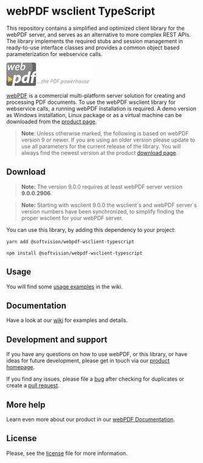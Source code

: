 # webPDF wsclient TypeScript
This repository contains a simplified and optimized client library for the webPDF server, and serves as an alternative to more complex REST APIs.
The library implements the required stubs and session management in ready-to-use interface classes and provides a common object based parameterization for webservice calls.

![webPDF Logo](images/logo.png)

[webPDF](https://www.webpdf.de/) is a commercial multi-platform server solution for creating and processing PDF documents. To use the webPDF wsclient library for webservice calls, a running webPDF installation is required. A demo version as Windows installation, Linux package or as a virtual machine can be downloaded from the [product page](https://docs.webpdf.de/docs/download/).

> **Note**: Unless otherwise marked, the following is based on webPDF version 9 or newer. If you are using an older version please update to use all parameters for the current release of the library. You will always find the newest version at the product [download page](https://docs.webpdf.de/docs/download/).

## Download
> **Note:** The version 9.0.0 requires at least webPDF server version **9.0.0.2906**.

> **Note:** Starting with wsclient 9.0.0 the wsclient´s and webPDF server´s version numbers have been synchronized, to simplify finding the proper wsclient for your webPDF server.

You can use this library, by adding this dependency to your project:
```
yarn add @softvision/webpdf-wsclient-typescript
```
```
npm install @softvision/webpdf-wsclient-typescript
```

## Usage
You will find some [usage examples](https://github.com/softvision-dev/webpdf-wsclient-typescript/wiki/Usage) in the wiki.

## Documentation
Have a look at our [wiki](https://github.com/softvision-dev/webpdf-wsclient-typescript/wiki) for examples and details.

## Development and support
If you have any questions on how to use webPDF, or this library, or have ideas for future development, please get in touch via our [product homepage](https://www.webpdf.de).

If you find any issues, please file a [bug](https://github.com/softvision-dev/webpdf-wsclient-typescript/issues) after checking for duplicates or create a [pull request](https://github.com/softvision-dev/webpdf-wsclient-typescript/pulls).

## More help
Learn even more about our product in our [webPDF Documentation](https://www.webpdf.de/en/documentation).

## License
Please, see the [license](LICENSE) file for more information.
